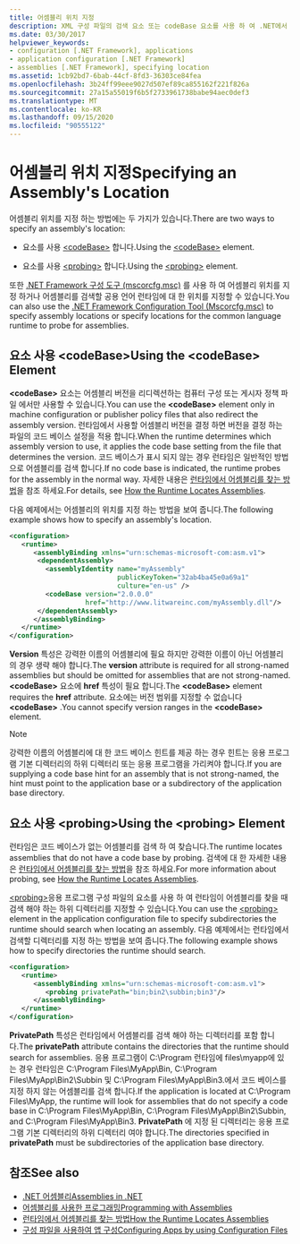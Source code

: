 ```yaml
---
title: 어셈블리 위치 지정
description: XML 구성 파일의 검색 요소 또는 codeBase 요소를 사용 하 여 .NET에서 어셈블리의 위치를 지정 하는 방법을 참조 하세요.
ms.date: 03/30/2017
helpviewer_keywords:
- configuration [.NET Framework], applications
- application configuration [.NET Framework]
- assemblies [.NET Framework], specifying location
ms.assetid: 1cb92bd7-6bab-44cf-8fd3-36303ce84fea
ms.openlocfilehash: 3b24ff99eee9027d507ef89ca855162f221f826a
ms.sourcegitcommit: 27a15a55019f6b5f2733961738babe94aec0def3
ms.translationtype: MT
ms.contentlocale: ko-KR
ms.lasthandoff: 09/15/2020
ms.locfileid: "90555122"
---
```

# <a name="specifying-an-assemblys-location"></a><span data-ttu-id="d619e-103">어셈블리 위치 지정</span><span class="sxs-lookup"><span data-stu-id="d619e-103">Specifying an Assembly's Location</span></span>
<span data-ttu-id="d619e-104">어셈블리 위치를 지정 하는 방법에는 두 가지가 있습니다.</span><span class="sxs-lookup"><span data-stu-id="d619e-104">There are two ways to specify an assembly's location:</span></span>  
  
- <span data-ttu-id="d619e-105">요소를 사용 [\<codeBase>](./file-schema/runtime/codebase-element.md) 합니다.</span><span class="sxs-lookup"><span data-stu-id="d619e-105">Using the [\<codeBase>](./file-schema/runtime/codebase-element.md) element.</span></span>  
  
- <span data-ttu-id="d619e-106">요소를 사용 [\<probing>](./file-schema/runtime/probing-element.md) 합니다.</span><span class="sxs-lookup"><span data-stu-id="d619e-106">Using the [\<probing>](./file-schema/runtime/probing-element.md) element.</span></span>  
  
 <span data-ttu-id="d619e-107">또한 [.NET Framework 구성 도구 (mscorcfg.msc)](/previous-versions/dotnet/netframework-4.0/2bc0cxhc(v=vs.100)) 를 사용 하 여 어셈블리 위치를 지정 하거나 어셈블리를 검색할 공용 언어 런타임에 대 한 위치를 지정할 수 있습니다.</span><span class="sxs-lookup"><span data-stu-id="d619e-107">You can also use the [.NET Framework Configuration Tool (Mscorcfg.msc)](/previous-versions/dotnet/netframework-4.0/2bc0cxhc(v=vs.100)) to specify assembly locations or specify locations for the common language runtime to probe for assemblies.</span></span>  
  
## <a name="using-the-codebase-element"></a><span data-ttu-id="d619e-108">요소 사용 \<codeBase></span><span class="sxs-lookup"><span data-stu-id="d619e-108">Using the \<codeBase> Element</span></span>  
 <span data-ttu-id="d619e-109">**\<codeBase>** 요소는 어셈블리 버전을 리디렉션하는 컴퓨터 구성 또는 게시자 정책 파일 에서만 사용할 수 있습니다.</span><span class="sxs-lookup"><span data-stu-id="d619e-109">You can use the **\<codeBase>** element only in machine configuration or publisher policy files that also redirect the assembly version.</span></span> <span data-ttu-id="d619e-110">런타임에서 사용할 어셈블리 버전을 결정 하면 버전을 결정 하는 파일의 코드 베이스 설정을 적용 합니다.</span><span class="sxs-lookup"><span data-stu-id="d619e-110">When the runtime determines which assembly version to use, it applies the code base setting from the file that determines the version.</span></span> <span data-ttu-id="d619e-111">코드 베이스가 표시 되지 않는 경우 런타임은 일반적인 방법으로 어셈블리를 검색 합니다.</span><span class="sxs-lookup"><span data-stu-id="d619e-111">If no code base is indicated, the runtime probes for the assembly in the normal way.</span></span> <span data-ttu-id="d619e-112">자세한 내용은 [런타임에서 어셈블리를 찾는 방법](../deployment/how-the-runtime-locates-assemblies.md)을 참조 하세요.</span><span class="sxs-lookup"><span data-stu-id="d619e-112">For details, see [How the Runtime Locates Assemblies](../deployment/how-the-runtime-locates-assemblies.md).</span></span>  
  
 <span data-ttu-id="d619e-113">다음 예제에서는 어셈블리의 위치를 지정 하는 방법을 보여 줍니다.</span><span class="sxs-lookup"><span data-stu-id="d619e-113">The following example shows how to specify an assembly's location.</span></span>  
  
```xml  
<configuration>  
   <runtime>  
      <assemblyBinding xmlns="urn:schemas-microsoft-com:asm.v1">  
       <dependentAssembly>  
         <assemblyIdentity name="myAssembly"  
                           publicKeyToken="32ab4ba45e0a69a1"  
                           culture="en-us" />  
         <codeBase version="2.0.0.0"  
                   href="http://www.litwareinc.com/myAssembly.dll"/>  
       </dependentAssembly>  
      </assemblyBinding>  
   </runtime>  
</configuration>  
```  
  
 <span data-ttu-id="d619e-114">**Version** 특성은 강력한 이름의 어셈블리에 필요 하지만 강력한 이름이 아닌 어셈블리의 경우 생략 해야 합니다.</span><span class="sxs-lookup"><span data-stu-id="d619e-114">The **version** attribute is required for all strong-named assemblies but should be omitted for assemblies that are not strong-named.</span></span> <span data-ttu-id="d619e-115">**\<codeBase>** 요소에 **href** 특성이 필요 합니다.</span><span class="sxs-lookup"><span data-stu-id="d619e-115">The **\<codeBase>** element requires the **href** attribute.</span></span> <span data-ttu-id="d619e-116">요소에는 버전 범위를 지정할 수 없습니다 **\<codeBase>** .</span><span class="sxs-lookup"><span data-stu-id="d619e-116">You cannot specify version ranges in the **\<codeBase>** element.</span></span>  
  
> [!NOTE]
> <span data-ttu-id="d619e-117">강력한 이름의 어셈블리에 대 한 코드 베이스 힌트를 제공 하는 경우 힌트는 응용 프로그램 기본 디렉터리의 하위 디렉터리 또는 응용 프로그램을 가리켜야 합니다.</span><span class="sxs-lookup"><span data-stu-id="d619e-117">If you are supplying a code base hint for an assembly that is not strong-named, the hint must point to the application base or a subdirectory of the application base directory.</span></span>  
  
## <a name="using-the-probing-element"></a><span data-ttu-id="d619e-118">요소 사용 \<probing></span><span class="sxs-lookup"><span data-stu-id="d619e-118">Using the \<probing> Element</span></span>  
 <span data-ttu-id="d619e-119">런타임은 코드 베이스가 없는 어셈블리를 검색 하 여 찾습니다.</span><span class="sxs-lookup"><span data-stu-id="d619e-119">The runtime locates assemblies that do not have a code base by probing.</span></span> <span data-ttu-id="d619e-120">검색에 대 한 자세한 내용은 [런타임에서 어셈블리를 찾는 방법](../deployment/how-the-runtime-locates-assemblies.md)을 참조 하세요.</span><span class="sxs-lookup"><span data-stu-id="d619e-120">For more information about probing, see [How the Runtime Locates Assemblies](../deployment/how-the-runtime-locates-assemblies.md).</span></span>  
  
 <span data-ttu-id="d619e-121">[\<probing>](./file-schema/runtime/probing-element.md)응용 프로그램 구성 파일의 요소를 사용 하 여 런타임이 어셈블리를 찾을 때 검색 해야 하는 하위 디렉터리를 지정할 수 있습니다.</span><span class="sxs-lookup"><span data-stu-id="d619e-121">You can use the [\<probing>](./file-schema/runtime/probing-element.md) element in the application configuration file to specify subdirectories the runtime should search when locating an assembly.</span></span> <span data-ttu-id="d619e-122">다음 예제에서는 런타임에서 검색할 디렉터리를 지정 하는 방법을 보여 줍니다.</span><span class="sxs-lookup"><span data-stu-id="d619e-122">The following example shows how to specify directories the runtime should search.</span></span>  
  
```xml  
<configuration>  
   <runtime>  
      <assemblyBinding xmlns="urn:schemas-microsoft-com:asm.v1">  
         <probing privatePath="bin;bin2\subbin;bin3"/>  
      </assemblyBinding>  
   </runtime>  
</configuration>  
```  
  
 <span data-ttu-id="d619e-123">**PrivatePath** 특성은 런타임에서 어셈블리를 검색 해야 하는 디렉터리를 포함 합니다.</span><span class="sxs-lookup"><span data-stu-id="d619e-123">The **privatePath** attribute contains the directories that the runtime should search for assemblies.</span></span> <span data-ttu-id="d619e-124">응용 프로그램이 C:\Program 런타임에 files\myapp에 있는 경우 런타임은 C:\Program Files\MyApp\Bin, C:\Program Files\MyApp\Bin2\Subbin 및 C:\Program Files\MyApp\Bin3.에서 코드 베이스를 지정 하지 않는 어셈블리를 검색 합니다.</span><span class="sxs-lookup"><span data-stu-id="d619e-124">If the application is located at C:\Program Files\MyApp, the runtime will look for assemblies that do not specify a code base in C:\Program Files\MyApp\Bin, C:\Program Files\MyApp\Bin2\Subbin, and C:\Program Files\MyApp\Bin3.</span></span> <span data-ttu-id="d619e-125">**PrivatePath** 에 지정 된 디렉터리는 응용 프로그램 기본 디렉터리의 하위 디렉터리 여야 합니다.</span><span class="sxs-lookup"><span data-stu-id="d619e-125">The directories specified in **privatePath** must be subdirectories of the application base directory.</span></span>  
  
## <a name="see-also"></a><span data-ttu-id="d619e-126">참조</span><span class="sxs-lookup"><span data-stu-id="d619e-126">See also</span></span>

- [<span data-ttu-id="d619e-127">.NET 어셈블리</span><span class="sxs-lookup"><span data-stu-id="d619e-127">Assemblies in .NET</span></span>](../../standard/assembly/index.md)
- [<span data-ttu-id="d619e-128">어셈블리를 사용한 프로그래밍</span><span class="sxs-lookup"><span data-stu-id="d619e-128">Programming with Assemblies</span></span>](../../standard/assembly/index.md)
- [<span data-ttu-id="d619e-129">런타임에서 어셈블리를 찾는 방법</span><span class="sxs-lookup"><span data-stu-id="d619e-129">How the Runtime Locates Assemblies</span></span>](../deployment/how-the-runtime-locates-assemblies.md)
- [<span data-ttu-id="d619e-130">구성 파일을 사용하여 앱 구성</span><span class="sxs-lookup"><span data-stu-id="d619e-130">Configuring Apps by using Configuration Files</span></span>](index.md)

